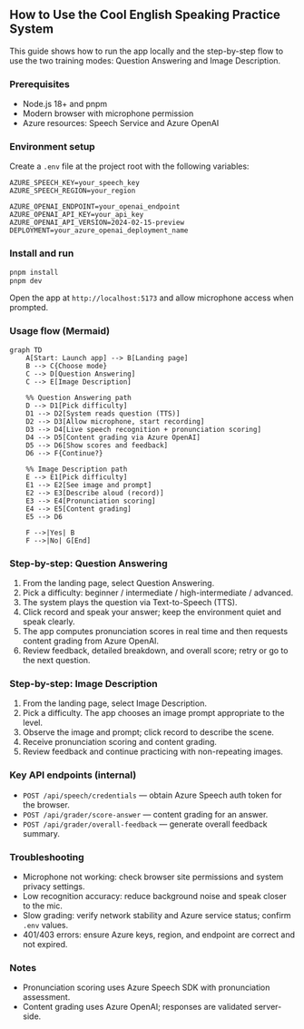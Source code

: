## How to Use the Cool English Speaking Practice System

This guide shows how to run the app locally and the step-by-step flow to use the two training modes: Question Answering and Image Description.

### Prerequisites
- Node.js 18+ and pnpm
- Modern browser with microphone permission
- Azure resources: Speech Service and Azure OpenAI

### Environment setup
Create a `.env` file at the project root with the following variables:

```dotenv:.env
AZURE_SPEECH_KEY=your_speech_key
AZURE_SPEECH_REGION=your_region

AZURE_OPENAI_ENDPOINT=your_openai_endpoint
AZURE_OPENAI_API_KEY=your_api_key
AZURE_OPENAI_API_VERSION=2024-02-15-preview
DEPLOYMENT=your_azure_openai_deployment_name
```

### Install and run
```bash
pnpm install
pnpm dev
```
Open the app at `http://localhost:5173` and allow microphone access when prompted.

### Usage flow (Mermaid)
```mermaid
graph TD
    A[Start: Launch app] --> B[Landing page]
    B --> C{Choose mode}
    C --> D[Question Answering]
    C --> E[Image Description]

    %% Question Answering path
    D --> D1[Pick difficulty]
    D1 --> D2[System reads question (TTS)]
    D2 --> D3[Allow microphone, start recording]
    D3 --> D4[Live speech recognition + pronunciation scoring]
    D4 --> D5[Content grading via Azure OpenAI]
    D5 --> D6[Show scores and feedback]
    D6 --> F{Continue?}

    %% Image Description path
    E --> E1[Pick difficulty]
    E1 --> E2[See image and prompt]
    E2 --> E3[Describe aloud (record)]
    E3 --> E4[Pronunciation scoring]
    E4 --> E5[Content grading]
    E5 --> D6

    F -->|Yes| B
    F -->|No| G[End]
```

### Step-by-step: Question Answering
1. From the landing page, select Question Answering.
2. Pick a difficulty: beginner / intermediate / high-intermediate / advanced.
3. The system plays the question via Text-to-Speech (TTS).
4. Click record and speak your answer; keep the environment quiet and speak clearly.
5. The app computes pronunciation scores in real time and then requests content grading from Azure OpenAI.
6. Review feedback, detailed breakdown, and overall score; retry or go to the next question.

### Step-by-step: Image Description
1. From the landing page, select Image Description.
2. Pick a difficulty. The app chooses an image prompt appropriate to the level.
3. Observe the image and prompt; click record to describe the scene.
4. Receive pronunciation scoring and content grading.
5. Review feedback and continue practicing with non-repeating images.

### Key API endpoints (internal)
- `POST /api/speech/credentials` — obtain Azure Speech auth token for the browser.
- `POST /api/grader/score-answer` — content grading for an answer.
- `POST /api/grader/overall-feedback` — generate overall feedback summary.

### Troubleshooting
- Microphone not working: check browser site permissions and system privacy settings.
- Low recognition accuracy: reduce background noise and speak closer to the mic.
- Slow grading: verify network stability and Azure service status; confirm `.env` values.
- 401/403 errors: ensure Azure keys, region, and endpoint are correct and not expired.

### Notes
- Pronunciation scoring uses Azure Speech SDK with pronunciation assessment.
- Content grading uses Azure OpenAI; responses are validated server-side.
